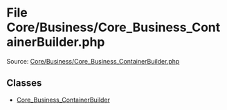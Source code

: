 File Core/Business/Core_Business_ContainerBuilder.php
=========
Source: [Core/Business/Core_Business_ContainerBuilder.php](https://github.com/PrestaShop/PrestaShop/blob/1.6.1.1/Core/Business/Core_Business_ContainerBuilder.php)


Classes
-------

* [Core_Business_ContainerBuilder](class.Core_Business_ContainerBuilder.md)

